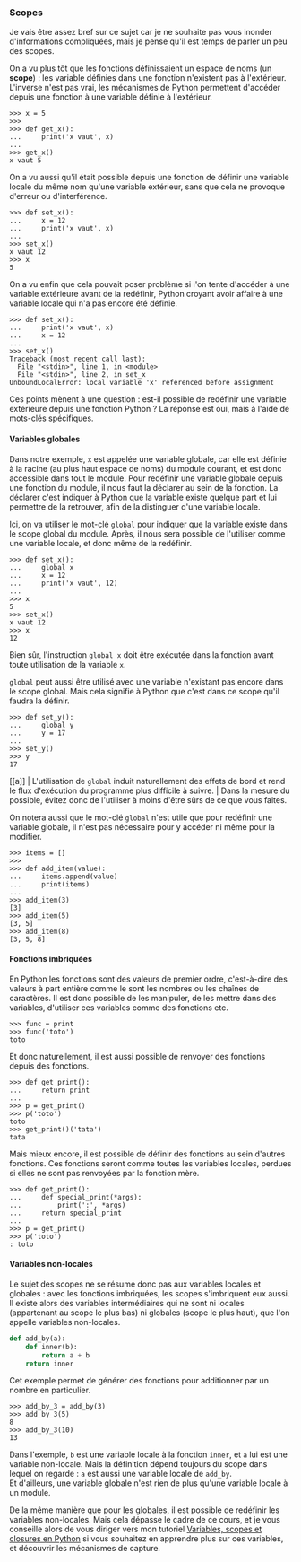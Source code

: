 ### Scopes

Je vais être assez bref sur ce sujet car je ne souhaite pas vous inonder d'informations compliquées, mais je pense qu'il est temps de parler un peu des scopes.

On a vu plus tôt que les fonctions définissaient un espace de noms (un **scope**) : les variable définies dans une fonction n'existent pas à l'extérieur.
L'inverse n'est pas vrai, les mécanismes de Python permettent d'accéder depuis une fonction à une variable définie à l'extérieur.

```pycon
>>> x = 5
>>>
>>> def get_x():
...     print('x vaut', x)
...
>>> get_x()
x vaut 5
```

On a vu aussi qu'il était possible depuis une fonction de définir une variable locale du même nom qu'une variable extérieur, sans que cela ne provoque d'erreur ou d'interférence.

```pycon
>>> def set_x():
...     x = 12
...     print('x vaut', x)
... 
>>> set_x()
x vaut 12
>>> x
5
```

On a vu enfin que cela pouvait poser problème si l'on tente d'accéder à une variable extérieure avant de la redéfinir, Python croyant avoir affaire à une variable locale qui n'a pas encore été définie.

```pycon
>>> def set_x():
...     print('x vaut', x)
...     x = 12
... 
>>> set_x()
Traceback (most recent call last):
  File "<stdin>", line 1, in <module>
  File "<stdin>", line 2, in set_x
UnboundLocalError: local variable 'x' referenced before assignment
```

Ces points mènent à une question : est-il possible de redéfinir une variable extérieure depuis une fonction Python ?
La réponse est oui, mais à l'aide de mots-clés spécifiques.

#### Variables globales

Dans notre exemple, `x` est appelée une variable globale, car elle est définie à la racine (au plus haut espace de noms) du module courant, et est donc accessible dans tout le module.
Pour redéfinir une variable globale depuis une fonction du module, il nous faut la déclarer au sein de la fonction.
La déclarer c'est indiquer à Python que la variable existe quelque part et lui permettre de la retrouver, afin de la distinguer d'une variable locale.

Ici, on va utiliser le mot-clé `global` pour indiquer que la variable existe dans le scope global du module.
Après, il nous sera possible de l'utiliser comme une variable locale, et donc même de la redéfinir.

```pycon
>>> def set_x():
...     global x
...     x = 12
...     print('x vaut', 12)
... 
>>> x
5
>>> set_x()
x vaut 12
>>> x
12
```

Bien sûr, l'instruction `global x` doit être exécutée dans la fonction avant toute utilisation de la variable `x`.

`global` peut aussi être utilisé avec une variable n'existant pas encore dans le scope global.
Mais cela signifie à Python que c'est dans ce scope qu'il faudra la définir.

```pycon
>>> def set_y():
...     global y
...     y = 17
... 
>>> set_y()
>>> y
17
```

[[a]]
| L'utilisation de `global` induit naturellement des effets de bord et rend le flux d'exécution du programme plus difficile à suivre.
| Dans la mesure du possible, évitez donc de l'utiliser à moins d'être sûrs de ce que vous faites.

On notera aussi que le mot-clé `global` n'est utile que pour redéfinir une variable globale, il n'est pas nécessaire pour y accéder ni même pour la modifier.

```pycon
>>> items = []
>>>
>>> def add_item(value):
...     items.append(value)
...     print(items)
... 
>>> add_item(3)
[3]
>>> add_item(5)
[3, 5]
>>> add_item(8)
[3, 5, 8]
```

#### Fonctions imbriquées

En Python les fonctions sont des valeurs de premier ordre, c'est-à-dire des valeurs à part entière comme le sont les nombres ou les chaînes de caractères.
Il est donc possible de les manipuler, de les mettre dans des variables, d'utiliser ces variables comme des fonctions etc.

```pycon
>>> func = print
>>> func('toto')
toto
```

Et donc naturellement, il est aussi possible de renvoyer des fonctions depuis des fonctions.

```pycon
>>> def get_print():
...     return print
...
>>> p = get_print()
>>> p('toto')
toto
>>> get_print()('tata')
tata
```

Mais mieux encore, il est possible de définir des fonctions au sein d'autres fonctions.
Ces fonctions seront comme toutes les variables locales, perdues si elles ne sont pas renvoyées par la fonction mère.

```pycon
>>> def get_print():
...     def special_print(*args):
...         print(':', *args)
...     return special_print
... 
>>> p = get_print()
>>> p('toto')
: toto
```

#### Variables non-locales

Le sujet des scopes ne se résume donc pas aux variables locales et globales : avec les fonctions imbriquées, les scopes s'imbriquent eux aussi.
Il existe alors des variables intermédiaires qui ne sont ni locales (appartenant au scope le plus bas) ni globales (scope le plus haut), que l'on appelle variables non-locales.

```python
def add_by(a):
    def inner(b):
        return a + b
    return inner
```

Cet exemple permet de générer des fonctions pour additionner par un nombre en particulier.

```pycon
>>> add_by_3 = add_by(3)
>>> add_by_3(5)
8
>>> add_by_3(10)
13
```

Dans l'exemple, `b` est une variable locale à la fonction `inner`, et `a` lui est une variable non-locale.
Mais la définition dépend toujours du scope dans lequel on regarde : `a` est aussi une variable locale de `add_by`.  
Et d'ailleurs, une variable globale n'est rien de plus qu'une variable locale à un module.

De la même manière que pour les globales, il est possible de redéfinir les variables non-locales.
Mais cela dépasse le cadre de ce cours, et je vous conseille alors de vous diriger vers mon tutoriel [Variables, scopes et closures en Python](https://zestedesavoir.com/tutoriels/3163/variables-scopes-et-closures-en-python/) si vous souhaitez en apprendre plus sur ces variables, et découvrir les mécanismes de capture.
